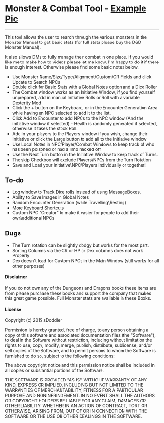 # Monster & Combat Tool - [Example Pic](http://i.imgur.com/lQd9CGt.png)
---
This tool allows the user to search through the various monsters in the Monster Manual to get basic stats (for full stats please buy the D&D Monster Manual).

It also allows DMs to fully manage their combat in one place. If you would like me to make how to videos please let me know, I'm happy to do it if there is enough interest. Otherwise please find some basic notes below.

  - Use Monster Name/Size/Type/Alignment/Custom/CR Fields and click Update to Search NPCs
  - Double click for Basic Stats with a Global Notes option and a Dice Roller
  - The Combat window works as an Initiative Window, if you find yourself unprepared, add in manual Initiative Rolls or Roll with a variable Dexterity Mod
  - Click the + button on the Keyboard, or in the Encounter Generation Area while having an NPC selected to add it to the list.
  - Click Add to Encounter to add NPCs to the NPC window (And the initiative window if selected) - Health is randomly generated if selected, otherwise it takes the stock Roll.
  - Add in your players to the Players window if you wish, change their Initiative or click the Large button to add all to the Initiative window
  - Use Local Notes in NPC/Player/Combat Windows to keep track of who has been poisoned or had a limb hacked off
  - Use the Next Turn button in the Initiative Window to keep track of Turns. 
  - The skip Checkbox will exclude Players\NPCs from the Turn Rotation
  - Save and Load your Initiative\NPC\Players individually or together!

## To-do
- Log window to Track Dice rolls instead of using MessageBoxes. 
- Ability to Save Images in Global Notes
- Random Encounter Generation (while Travelling\Resting)
- More Keyboard Shortcuts
- Custom NPC "Creator" to make it easier for people to add their own\additional NPCs

## Bugs
- The Turn rotation can be slightly dodgy but works for the most part.
- Sorting Columns via the CR or HP or Dex columns does not work Properly
- Dex doesn't load for Custom NPCs in the Main Window (still works for all other purposes)
 
#### Disclaimer
If you do not own any of the Dungeons and Dragons books these items are from please purchase these books and support the company that makes this great game possible. Full Monster stats are available in these Books.
 

#### License
Copyright (c) 2015 sDoddler



Permission is hereby granted, free of charge, to any person obtaining a copy
of this software and associated documentation files (the "Software"), to deal
in the Software without restriction, including without limitation the rights
to use, copy, modify, merge, publish, distribute, sublicense, and/or sell
copies of the Software, and to permit persons to whom the Software is
furnished to do so, subject to the following conditions:



The above copyright notice and this permission notice shall be included in
all copies or substantial portions of the Software.



THE SOFTWARE IS PROVIDED "AS IS", WITHOUT WARRANTY OF ANY KIND, EXPRESS OR
IMPLIED, INCLUDING BUT NOT LIMITED TO THE WARRANTIES OF MERCHANTABILITY,
FITNESS FOR A PARTICULAR PURPOSE AND NONINFRINGEMENT.  IN NO EVENT SHALL THE
AUTHORS OR COPYRIGHT HOLDERS BE LIABLE FOR ANY CLAIM, DAMAGES OR OTHER
LIABILITY, WHETHER IN AN ACTION OF CONTRACT, TORT OR OTHERWISE, ARISING FROM,
OUT OF OR IN CONNECTION WITH THE SOFTWARE OR THE USE OR OTHER DEALINGS IN
THE SOFTWARE.
